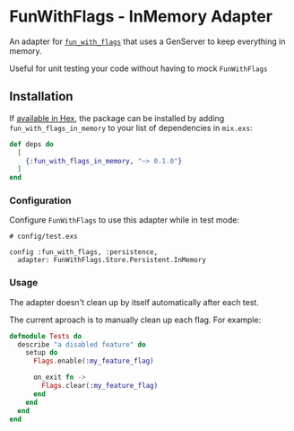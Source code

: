 # FunWithFlags - InMemory Adapter

An adapter for [`fun_with_flags`](https://github.com/tompave/fun_with_flags)
that uses a GenServer to keep everything in memory.

Useful for unit testing your code without having to mock `FunWithFlags`

## Installation

If [available in Hex](https://hex.pm/docs/publish), the package can be installed
by adding `fun_with_flags_in_memory` to your list of dependencies in `mix.exs`:

```elixir
def deps do
  [
    {:fun_with_flags_in_memory, "~> 0.1.0"}
  ]
end
```

### Configuration

Configure `FunWithFlags` to use this adapter while in test mode:

```
# config/test.exs

config :fun_with_flags, :persistence,
  adapter: FunWithFlags.Store.Persistent.InMemory
```

### Usage

The adapter doesn't clean up by itself automatically after each test.

The current aproach is to manually clean up each flag. For example:

```elixir
defmodule Tests do
  describe "a disabled feature" do
    setup do
      Flags.enable(:my_feature_flag)

      on_exit fn ->
        Flags.clear(:my_feature_flag)
      end
    end
  end
end
```
